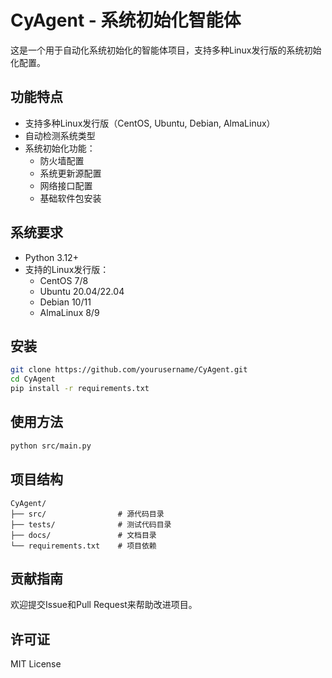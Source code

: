 # CyAgent - 系统初始化智能体

这是一个用于自动化系统初始化的智能体项目，支持多种Linux发行版的系统初始化配置。

## 功能特点

- 支持多种Linux发行版（CentOS, Ubuntu, Debian, AlmaLinux）
- 自动检测系统类型
- 系统初始化功能：
  - 防火墙配置
  - 系统更新源配置
  - 网络接口配置
  - 基础软件包安装

## 系统要求

- Python 3.12+
- 支持的Linux发行版：
  - CentOS 7/8
  - Ubuntu 20.04/22.04
  - Debian 10/11
  - AlmaLinux 8/9

## 安装

```bash
git clone https://github.com/yourusername/CyAgent.git
cd CyAgent
pip install -r requirements.txt
```

## 使用方法

```bash
python src/main.py
```

## 项目结构

```
CyAgent/
├── src/                # 源代码目录
├── tests/              # 测试代码目录
├── docs/               # 文档目录
└── requirements.txt    # 项目依赖
```

## 贡献指南

欢迎提交Issue和Pull Request来帮助改进项目。

## 许可证

MIT License 